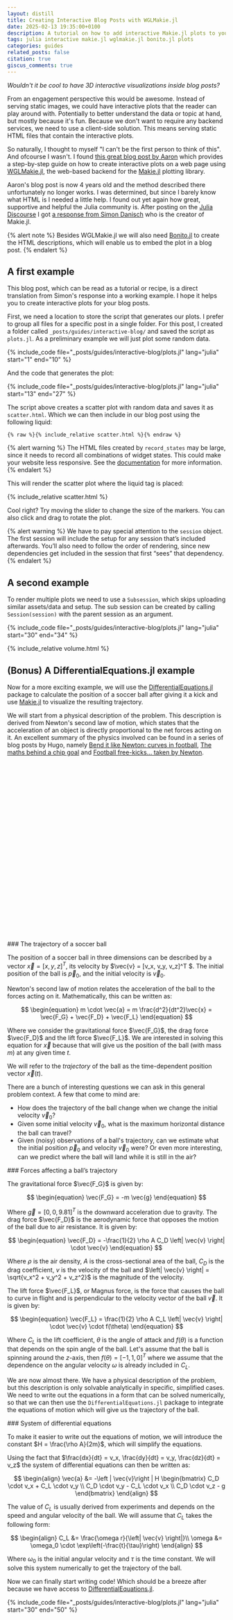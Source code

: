 ```yaml
---
layout: distill
title: Creating Interactive Blog Posts with WGLMakie.jl
date: 2025-02-13 19:35:00+0100
description: A tutorial on how to add interactive Makie.jl plots to your blog
tags: julia interactive makie.jl wglmakie.jl bonito.jl plots
categories: guides
related_posts: false
citation: true
giscus_comments: true
---
```


*Wouldn't it be cool to have 3D interactive visualizations inside blog posts?*

From an engagement perspective this would be awesome. Instead of serving static
images, we could have interactive plots that the reader can play around with. Potentially
to better understand the data or topic at hand, but mostly because it's fun. Because 
we don't want to require any backend services, we need to use a client-side solution.
This means serving static HTML files that contain the interactive plots.

So naturally, I thought to myself "I can't be the first person to think of this". And 
ofcourse I wasn't. I found [this great blog post by Aaron](https://aarontrowbridge.github.io/posts/interactive-julia-plotting/)
which provides a step-by-step guide on how to create interactive plots on a web page using
[WGLMakie.jl](https://github.com/MakieOrg/Makie.jl/tree/master/WGLMakie), the web-based
backend for the [Makie.jl](https://docs.makie.org/stable/) plotting library. 

Aaron's blog post is now 4 years old and the method described there unfortunately no 
longer works. I was determined, but since I barely know what HTML is I needed a little help. 
I found out yet again how great, supportive and helpful the Julia community is. After 
posting on the [Julia Discourse](https://discourse.julialang.org/)
I got [a response from Simon Danisch](https://discourse.julialang.org/t/exporting-figures-to-static-html/125896/16?u=langestefan) who is the creator of Makie.jl. 

{% alert note %}
Besides WGLMakie.jl we will also need <a href="https://github.com/SimonDanisch/Bonito.jl">Bonito.jl</a>
to create the HTML descriptions, which will enable us to embed the plot in a blog post.
{% endalert %}

## A first example

This blog post, which can be read as a tutorial or recipe, is a direct translation from 
Simon's response into a working example. I hope it helps you to create interactive plots
for your blog posts.

First, we need a location to store the script that generates our plots. I prefer to 
group all files for a specific post in a single folder. For this post, I created a 
folder called `_posts/guides/interactive-blog/` and saved the script as `plots.jl`. As
a preliminary example we will just plot some random data.

{% include_code file="_posts/guides/interactive-blog/plots.jl" lang="julia" start="1" end="10" %}

And the code that generates the plot:

{% include_code file="_posts/guides/interactive-blog/plots.jl" lang="julia" start="13" end="27" %}

The script above creates a scatter plot with random data and saves it as `scatter.html`.
Which we can then include in our blog post using the following liquid:
```liquid
{% raw %}{% include_relative scatter.html %}{% endraw %}
```

{% alert warning %}
The HTML files created by `record_states` may be large, since it needs to record all 
combinations of widget states. This could make your website less responsive. See the
<a href="https://simondanisch.github.io/Bonito.jl/stable/api.html#Bonito.record_states-Tuple%7BSession,%20Hyperscript.Node%7D">documentation</a> for more information.
{% endalert %}

This will render the scatter plot where the liquid tag is placed:

{% include_relative scatter.html %}

Cool right? Try moving the slider to change the size of the markers. You can also
click and drag to rotate the plot.

{% alert warning %}
We have to pay special attention to the `session` object. The first session will include 
the setup for any session that’s included afterwards. You’ll also need to follow  the 
order of rendering, since new dependencies get included in the session that first “sees” 
that dependency.
{% endalert %}

## A second example

To render multiple plots we need to use a `Subsession`, which skips uploading similar 
assets/data and setup. The sub session can be created by calling `Session(session)` with
the parent session as an argument.

{% include_code file="_posts/guides/interactive-blog/plots.jl" lang="julia" start="30" end="34" %}

{% include_relative volume.html %}

## (Bonus) A DifferentialEquations.jl example

Now for a more exciting example, we will use the 
[DifferentialEquations.jl](https://docs.sciml.ai/DiffEqDocs/stable/) package to calculate
the position of a soccer ball after giving it a kick and use [Makie.jl](https://docs.makie.org/stable/) 
to visualize the resulting trajectory.

We will start from a physical description of the problem. This description is derived
from Newton's second law of motion, which states that the acceleration of an object is
directly proportional to the net forces acting on it. An excellent summary of the 
physics involved can be found in a series of blog posts by Hugo, namely [Bend it like Newton: curves in football](http://chalkdustmagazine.com/blog/bend-it-like-newton-curves-in-football/), [The maths behind a chip goal](https://chalkdustmagazine.com/blog/the-maths-behind-a-chip-goal/) and [Football free-kicks… taken by Newton](https://chalkdustmagazine.com/blog/free-kicks/).

<div style="margin-top: 20px; margin-bottom: -100px;"><center>
<svg viewBox="0 0 250 250">
  {% include_relative soccerball.svg %}
</svg></center></div>

<div class="theorem-box" markdown="1">
### The trajectory of a soccer ball

The position of a soccer ball in three dimensions can be described by a vector 
$\vec{x} = [x, y, z]^T$, its velocity by $\vec{v} = [v_x, v_y, v_z]^T $. The
initial position of the ball is $\vec{p}_0$, and the initial velocity is $\vec{v}_0$.

Newton's second law of motion relates the acceleration of the ball to the forces acting
on it. Mathematically, this can be written as:

$$
\begin{equation}
    m \cdot \vec{a} = m \frac{d^2}{dt^2}\vec{x} = \vec{F_G} + \vec{F_D} + \vec{F_L}
\end{equation}
$$

Where we consider the gravitational force $\vec{F_G}$, the drag force $\vec{F_D}$ and the
lift force $\vec{F_L}$. We are interested in solving this equation for $\vec{x}$ because
that will give us the position of the ball (with mass $m$) at any given time $t$.

We will refer to the <i>trajectory</i> of the ball as the time-dependent position vector 
$\vec{x}(t)$.
</div>

There are a bunch of interesting questions we can ask in this general problem context.
A few that come to mind are:
- How does the trajectory of the ball change when we change the initial velocity $\vec{v}_0$?
- Given some initial velocity $\vec{v}_0$, what is the maximum horizontal distance the ball can travel?
- Given (noisy) observations of a ball's trajectory, can we estimate what the initial 
  position $\vec{p}_0$ and velocity $\vec{v}_0$ were? Or even more interesting, can we
  predict where the ball will land while it is still in the air?

<div class="theorem-box" markdown="1">
### Forces affecting a ball’s trajectory

The gravitational force $\vec{F_G}$ is given by:

$$
\begin{equation}
    \vec{F_G} = -m \vec{g}
\end{equation}
$$

Where $\vec{g} = [0, 0, 9.81]^T$ is the downward acceleration due to gravity. The drag 
force $\vec{F_D}$ is the aerodynamic force that opposes the motion of the ball due to air
resistance. It is given by:

$$
\begin{equation}
    \vec{F_D} = -\frac{1}{2} \rho A C_D \left| \vec{v} \right| \cdot \vec{v} 
\end{equation}
$$

Where $\rho$ is the air density, $A$ is the cross-sectional area of the ball,
$C_D$ is the drag coefficient, $v$ is the velocity of the ball and 
$\left| \vec{v} \right| = \sqrt{v_x^2 + v_y^2 + v_z^2}$ is the magnitude of the velocity.

The lift force $\vec{F_L}$, or Magnus force, is the force that causes the ball to curve
in flight and is perpendicular to the velocity vector of the ball $\vec{v}$. It is given 
by:

$$
\begin{equation}
    \vec{F_L} = \frac{1}{2} \rho A C_L \left| \vec{v} \right| \cdot \vec{v} \cdot f(\theta)
\end{equation}
$$

Where $C_L$ is the lift coefficient, $\theta$ is the angle of attack and $f(\theta)$ is a
function that depends on the spin angle of the ball. Let's assume that the ball is spinning
around the $z$-axis, then $f(\theta) = [-1, 1, 0]^T$ where we assume that the dependence
on the angular velocity $\omega$ is already included in $C_L$.
</div>

We are now almost there. We have a physical description of the problem, but this 
description is only solvable analytically in specific, simplified cases. We need to
write out the equations in a form that can be solved numerically, so that we can then
use the `DifferentialEquations.jl` package to integrate the equations of motion which
will give us the trajectory of the ball.

<div class="theorem-box" markdown="1">
### System of differential equations

To make it easier to write out the equations of motion, we will introduce the
constant $H = \frac{\rho A}{2m}$, which will simplify the equations. 

Using the fact that $\frac{dx}{dt} = v_x, \frac{dy}{dt} = v_y, \frac{dz}{dt} = v_z$ the 
system of differential equations can then be written as:

<!-- $$
\begin{align}
    H &= \frac{\rho A}{2m} \\
    \left| \vec{v} \right| &= \sqrt{v_x^2 + v_y^2 + v_z^2}
    % C_L &= \left| \vec{v} \right|^{-1} \omega r \\ % C_L &= \frac{\omega r}{\left| \vec{v} \right|}\\
    % \omega &= \omega_0 \cdot \exp\left(-\frac{t}{\tau}\right)    
\end{align}
$$ -->

$$
\begin{align}
    \vec{a} &= -\left | \vec{v}\right | H      
    \begin{bmatrix}
      C_D \cdot v_x + C_L \cdot v_y \\
      C_D \cdot v_y - C_L \cdot v_x \\
      C_D \cdot v_z - g
    \end{bmatrix}
\end{align}
$$

The value of $C_L$ is usually derived from experiments and depends on the speed and 
angular velocity of the ball. We will assume that $C_L$ takes the following form:

$$
\begin{align}
    C_L &= \frac{\omega r}{\left| \vec{v} \right|}\\
    \omega &= \omega_0 \cdot \exp\left(-\frac{t}{\tau}\right)
\end{align}
$$

Where $\omega_0$ is the initial angular velocity and $\tau$ is the time constant. We 
will solve this system numerically to get the trajectory of the ball. 
</div>

Now we can finally start writing code! Which should be a breeze after because we have 
access to [DifferentialEquations.jl](https://docs.sciml.ai/DiffEqDocs/stable/).

{% include_code file="_posts/guides/interactive-blog/plots.jl" lang="julia" start="30" end="50" %}